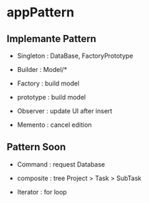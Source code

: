 # appPattern

## Implemante Pattern

- Singleton : DataBase, FactoryPrototype

- Builder : Model/*

- Factory : build model

- prototype : build model

- Observer : update UI after insert 

- Memento : cancel edition

## Pattern Soon

- Command : request Database

- composite : tree Project > Task > SubTask

- Iterator : for loop

